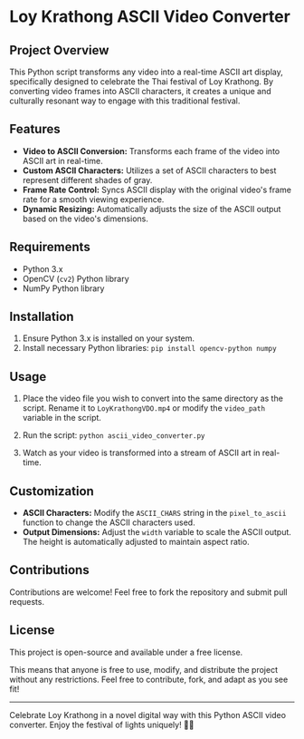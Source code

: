 # Loy Krathong ASCII Video Converter

## Project Overview
This Python script transforms any video into a real-time ASCII art display, specifically designed to celebrate the Thai festival of Loy Krathong. By converting video frames into ASCII characters, it creates a unique and culturally resonant way to engage with this traditional festival.

## Features
- **Video to ASCII Conversion:** Transforms each frame of the video into ASCII art in real-time.
- **Custom ASCII Characters:** Utilizes a set of ASCII characters to best represent different shades of gray.
- **Frame Rate Control:** Syncs ASCII display with the original video's frame rate for a smooth viewing experience.
- **Dynamic Resizing:** Automatically adjusts the size of the ASCII output based on the video's dimensions.

## Requirements
- Python 3.x
- OpenCV (`cv2`) Python library
- NumPy Python library

## Installation
1. Ensure Python 3.x is installed on your system.
2. Install necessary Python libraries:
```pip install opencv-python numpy```

## Usage
1. Place the video file you wish to convert into the same directory as the script. Rename it to `LoyKrathongVDO.mp4` or modify the `video_path` variable in the script.
2. Run the script:
```python ascii_video_converter.py```

3. Watch as your video is transformed into a stream of ASCII art in real-time.

## Customization
- **ASCII Characters:** Modify the `ASCII_CHARS` string in the `pixel_to_ascii` function to change the ASCII characters used.
- **Output Dimensions:** Adjust the `width` variable to scale the ASCII output. The height is automatically adjusted to maintain aspect ratio.

## Contributions
Contributions are welcome! Feel free to fork the repository and submit pull requests.

## License
This project is open-source and available under a free license.

This means that anyone is free to use, modify, and distribute the project without any restrictions. Feel free to contribute, fork, and adapt as you see fit!

---

Celebrate Loy Krathong in a novel digital way with this Python ASCII video converter. Enjoy the festival of lights uniquely! 🏮✨
